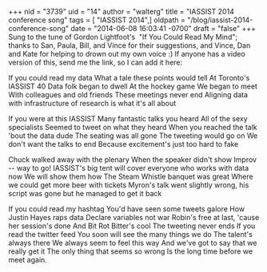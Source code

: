 +++
nid = "3739"
uid = "14"
author = "walterg"
title = "IASSIST 2014 conference song"
tags = [ "IASSIST 2014",]
oldpath = "/blog/iassist-2014-conference-song"
date = "2014-06-08 16:03:41 -0700"
draft = "false"
+++
Sung to the tune of Gordon Lightfoot's  "If You Could Read My Mind";
thanks to San, Paula, Bill, and Vince for their suggestions, and Vince,
Dan and Kate for helping to drown out my own voice :) If anyone has a
video version of this, send me the link, so I can add it here:


If you could read my data
What a tale these points would tell
At Toronto's IASSIST 40
Data folk began to dwell
At the hockey game
We began to meet
With colleagues and old friends
These meetings never end
Aligning data with infrastructure of research is what it's all about

If you were at this IASSIST
Many fantastic talks you heard
All of the sexy specialists
Seemed to tweet on what they heard
When you reached the talk 'bout the data dude
The seating was all gone
The tweeting would go on
We don't want the talks to end
Because excitement's just too hard to fake

Chuck walked away with the plenary
When the speaker didn't show
Improv -- way to go!
IASSIST's big tent will cover everyone who works with data now
We will show them how
The Steam Whistle banquet was great
Where we could get more beer with tickets
Myron's talk went slightly wrong, his script was gone but he managed to
get it back

If you could read my hashtag
You'd have seen some tweets galore
How Justin Hayes raps data
Declare variables not war
Robin's free at last, 'cause her session's done
And Bit Rot Bitter's cool
The tweeting never ends
If you read the twitter feed
You soon will see the many things we do
The talent's always there
We always seem to feel this way
And we've got to say that we really get it
The only thing that seems so wrong
Is the long time before we meet again.


